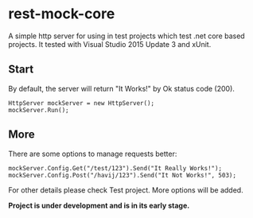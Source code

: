 # rest-mock-core
A simple http server for using in test projects which test .net core based projects.
It tested with Visual Studio 2015 Update 3 and xUnit.

## Start
By default, the server will return "It Works!" by Ok status code (200).

```
HttpServer mockServer = new HttpServer();
mockServer.Run();
```

## More
There are some options to manage requests better:
```
mockServer.Config.Get("/test/123").Send("It Really Works!");
mockServer.Config.Post("/havij/123").Send("It Not Works!", 503);
```

For other details please check Test project.
More options will be added.

**Project is under development and is in its early stage.**
